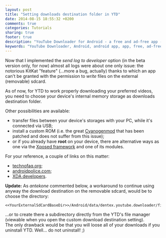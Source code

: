 ```yaml
---
layout: post
title: "Setting downloads destination folder in YTD"
date: 2014-08-15 18:55:32 +0200
comments: true
categories: Tutorials
sharing: true
footer: true
description: "YouTube Downloader for Android - a free and ad-free app - usage tutorial - destination downloads folder"
keywords: "YouTube Downloader, Android, android app, app, free, ad-free, no ads, dentex, video, YouTube, downloader, tutorials, review, how-to, tutorial, usage, kitkat, sdcard"
---
```

Now that I implemented the *send log to developer* option (in the beta version only, for now) almost all logs were about one only issue: the notorious KitKat "feature" (...more a bug, actually) thanks to which an app can't be granted with the permission to *write* files on the external (removable) sdcard. 

As of now, for YTD to work properly downloading your preferred videos, you need to choose your device's internal memory storage as downloads destination folder.

Other possibilities are available:

- transfer files between your device's storages with your PC, while it's connected via USB;
- install a custom ROM (i.e. the great [Cyanogenmod](http://www.cyanogenmod.org/) that has been patched and does not suffer from this issue);
- or if you already have **root** on your device, there are alternative ways as one via the [Xposed framework](http://forum.xda-developers.com/xposed) and one of its modules.

For your reference, a couple of links on this matter:

- [technofaq.org](http://technofaq.org/posts/2014/04/fixing-external-sd-card-write-issue-on-android-kitkat/);
- [androidpolice.com](http://www.androidpolice.com/2014/02/17/external-blues-google-has-brought-big-changes-to-sd-cards-in-kitkat-and-even-samsung-may-be-implementing-them/);
- [XDA developers](http://forum.xda-developers.com/xposed/modules/kitkat-sd-card-access-t2790992).

**Update:**
As *antekone* commented below, a workaround to continue using anyway the download destination on the removable sdcard, would be to choose the directory:

    <<YourExternalSdCardBaseDir>>/Android/data/dentex.youtube.downloader/files/

...or to create there a subdirectory directly from the YTD's file manager (viewable when you open the custom download destination setting).    
The only drawback would be that you will loose all of your downloads if you uninstall YTD. Well... do not uninstall!  ;)
